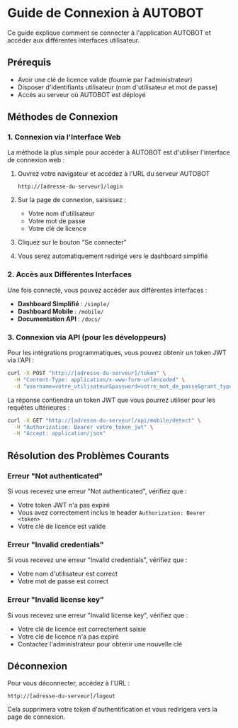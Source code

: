 # Guide de Connexion à AUTOBOT

Ce guide explique comment se connecter à l'application AUTOBOT et accéder aux différentes interfaces utilisateur.

## Prérequis

- Avoir une clé de licence valide (fournie par l'administrateur)
- Disposer d'identifiants utilisateur (nom d'utilisateur et mot de passe)
- Accès au serveur où AUTOBOT est déployé

## Méthodes de Connexion

### 1. Connexion via l'Interface Web

La méthode la plus simple pour accéder à AUTOBOT est d'utiliser l'interface de connexion web :

1. Ouvrez votre navigateur et accédez à l'URL du serveur AUTOBOT
   ```
   http://[adresse-du-serveur]/login
   ```

2. Sur la page de connexion, saisissez :
   - Votre nom d'utilisateur
   - Votre mot de passe
   - Votre clé de licence

3. Cliquez sur le bouton "Se connecter"

4. Vous serez automatiquement redirigé vers le dashboard simplifié

### 2. Accès aux Différentes Interfaces

Une fois connecté, vous pouvez accéder aux différentes interfaces :

- **Dashboard Simplifié** : `/simple/`
- **Dashboard Mobile** : `/mobile/`
- **Documentation API** : `/docs/`

### 3. Connexion via API (pour les développeurs)

Pour les intégrations programmatiques, vous pouvez obtenir un token JWT via l'API :

```bash
curl -X POST "http://[adresse-du-serveur]/token" \
  -H "Content-Type: application/x-www-form-urlencoded" \
  -d "username=votre_utilisateur&password=votre_mot_de_passe&grant_type=password"
```

La réponse contiendra un token JWT que vous pourrez utiliser pour les requêtes ultérieures :

```bash
curl -X GET "http://[adresse-du-serveur]/api/mobile/detect" \
  -H "Authorization: Bearer votre_token_jwt" \
  -H "Accept: application/json"
```

## Résolution des Problèmes Courants

### Erreur "Not authenticated"

Si vous recevez une erreur "Not authenticated", vérifiez que :
- Votre token JWT n'a pas expiré
- Vous avez correctement inclus le header `Authorization: Bearer <token>`
- Votre clé de licence est valide

### Erreur "Invalid credentials"

Si vous recevez une erreur "Invalid credentials", vérifiez que :
- Votre nom d'utilisateur est correct
- Votre mot de passe est correct

### Erreur "Invalid license key"

Si vous recevez une erreur "Invalid license key", vérifiez que :
- Votre clé de licence est correctement saisie
- Votre clé de licence n'a pas expiré
- Contactez l'administrateur pour obtenir une nouvelle clé

## Déconnexion

Pour vous déconnecter, accédez à l'URL :
```
http://[adresse-du-serveur]/logout
```

Cela supprimera votre token d'authentification et vous redirigera vers la page de connexion.
